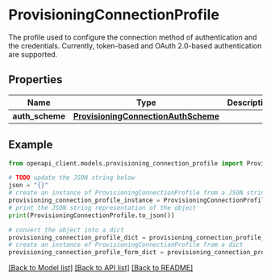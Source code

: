 # ProvisioningConnectionProfile

The profile used to configure the connection method of authentication and the credentials. Currently, token-based and OAuth 2.0-based authentication are supported. 

## Properties

Name | Type | Description | Notes
------------ | ------------- | ------------- | -------------
**auth_scheme** | [**ProvisioningConnectionAuthScheme**](ProvisioningConnectionAuthScheme.md) |  | [optional] 

## Example

```python
from openapi_client.models.provisioning_connection_profile import ProvisioningConnectionProfile

# TODO update the JSON string below
json = "{}"
# create an instance of ProvisioningConnectionProfile from a JSON string
provisioning_connection_profile_instance = ProvisioningConnectionProfile.from_json(json)
# print the JSON string representation of the object
print(ProvisioningConnectionProfile.to_json())

# convert the object into a dict
provisioning_connection_profile_dict = provisioning_connection_profile_instance.to_dict()
# create an instance of ProvisioningConnectionProfile from a dict
provisioning_connection_profile_form_dict = provisioning_connection_profile.from_dict(provisioning_connection_profile_dict)
```
[[Back to Model list]](../README.md#documentation-for-models) [[Back to API list]](../README.md#documentation-for-api-endpoints) [[Back to README]](../README.md)


